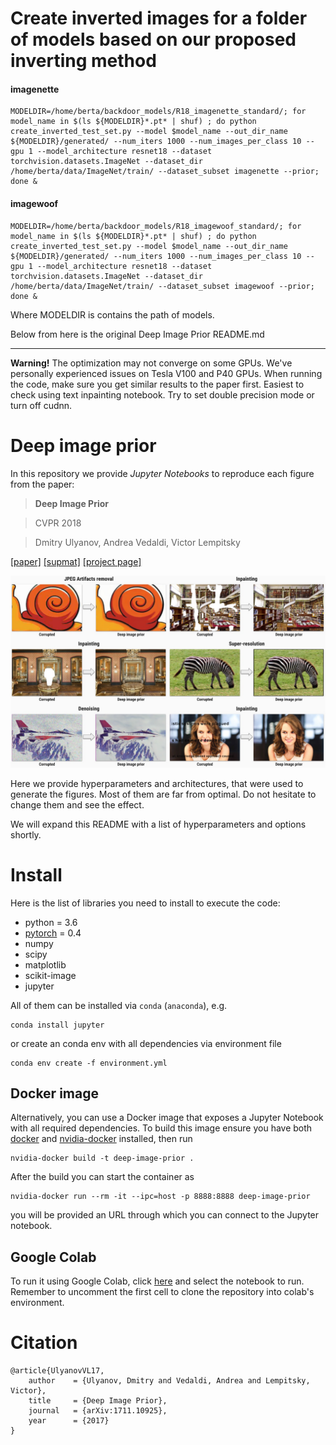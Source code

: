 
# Create inverted images for a folder of models based on our proposed inverting method
 

#### imagenette
```
MODELDIR=/home/berta/backdoor_models/R18_imagenette_standard/; for model_name in $(ls ${MODELDIR}*.pt* | shuf) ; do python create_inverted_test_set.py --model $model_name --out_dir_name ${MODELDIR}/generated/ --num_iters 1000 --num_images_per_class 10 --gpu 1 --model_architecture resnet18 --dataset torchvision.datasets.ImageNet --dataset_dir /home/berta/data/ImageNet/train/ --dataset_subset imagenette --prior; done &
```
#### imagewoof
```
MODELDIR=/home/berta/backdoor_models/R18_imagewoof_standard/; for model_name in $(ls ${MODELDIR}*.pt* | shuf) ; do python create_inverted_test_set.py --model $model_name --out_dir_name ${MODELDIR}/generated/ --num_iters 1000 --num_images_per_class 10 --gpu 1 --model_architecture resnet18 --dataset torchvision.datasets.ImageNet --dataset_dir /home/berta/data/ImageNet/train/ --dataset_subset imagewoof --prior; done &
```
Where MODELDIR is contains the path of models. 

Below from here is the original Deep Image Prior README.md

----

**Warning!** The optimization may not converge on some GPUs. We've personally experienced issues on Tesla V100 and P40 GPUs. When running the code, make sure you get similar results to the paper first. Easiest to check using text inpainting notebook.  Try to set double precision mode or turn off cudnn. 

# Deep image prior

In this repository we provide *Jupyter Notebooks* to reproduce each figure from the paper:

> **Deep Image Prior**

> CVPR 2018

> Dmitry Ulyanov, Andrea Vedaldi, Victor Lempitsky


[[paper]](https://sites.skoltech.ru/app/data/uploads/sites/25/2018/04/deep_image_prior.pdf) [[supmat]](https://box.skoltech.ru/index.php/s/ib52BOoV58ztuPM) [[project page]](https://dmitryulyanov.github.io/deep_image_prior)

![](data/teaser_compiled.jpg)

Here we provide hyperparameters and architectures, that were used to generate the figures. Most of them are far from optimal. Do not hesitate to change them and see the effect.

We will expand this README with a list of hyperparameters and options shortly.

# Install

Here is the list of libraries you need to install to execute the code:
- python = 3.6
- [pytorch](http://pytorch.org/) = 0.4
- numpy
- scipy
- matplotlib
- scikit-image
- jupyter

All of them can be installed via `conda` (`anaconda`), e.g.
```
conda install jupyter
```


or create an conda env with all dependencies via environment file

```
conda env create -f environment.yml
```

## Docker image

Alternatively, you can use a Docker image that exposes a Jupyter Notebook with all required dependencies. To build this image ensure you have both [docker](https://www.docker.com/) and  [nvidia-docker](https://github.com/NVIDIA/nvidia-docker) installed, then run

```
nvidia-docker build -t deep-image-prior .
```

After the build you can start the container as

```
nvidia-docker run --rm -it --ipc=host -p 8888:8888 deep-image-prior
```

you will be provided an URL through which you can connect to the Jupyter notebook.

## Google Colab

To run it using Google Colab, click [here](https://colab.research.google.com/github/DmitryUlyanov/deep-image-prior) and select the notebook to run. Remember to uncomment the first cell to clone the repository into colab's environment.


# Citation
```
@article{UlyanovVL17,
    author    = {Ulyanov, Dmitry and Vedaldi, Andrea and Lempitsky, Victor},
    title     = {Deep Image Prior},
    journal   = {arXiv:1711.10925},
    year      = {2017}
}
```

